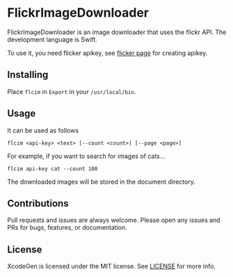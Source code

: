 # FlickrImageDownloader

FlickrImageDownloader is an image downloader that uses the flickr API. The development language is Swift.

To use it, you need flicker apikey, see [flicker page](https://www.flickr.com/services/apps/create/apply/) for creating apikey.

## Installing

Place `flcim` in `Export` in your `/usr/local/bin`.

## Usage

It can be used as follows

`flcim <api-key> <text> [--count <count>] [--page <page>]`

For example, if you want to search for images of cats...

`flcim api-key cat --count 100`

The downloaded images will be stored in the document directory.

## Contributions

Pull requests and issues are always welcome. Please open any issues and PRs for bugs, features, or documentation.

## License

XcodeGen is licensed under the MIT license. See [LICENSE](https://github.com/yyokii/FlickrImageDownloader/blob/main/LICENSE) for more info.
